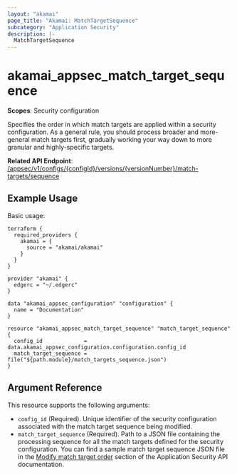 ```yaml
---
layout: "akamai"
page_title: "Akamai: MatchTargetSequence"
subcategory: "Application Security"
description: |-
  MatchTargetSequence
---
```


# akamai_appsec_match_target_sequence

**Scopes**: Security configuration

Specifies the order in which match targets are applied within a security configuration. As a general rule, you should process broader and more-general match targets first, gradually working your way down to more granular and highly-specific targets.

**Related API Endpoint**: [/appsec/v1/configs/{configId}/versions/{versionNumber}/match-targets/sequence](https://developer.akamai.com/api/cloud_security/application_security/v1.html#putsequence)

## Example Usage

Basic usage:

```
terraform {
  required_providers {
    akamai = {
      source = "akamai/akamai"
    }
  }
}

provider "akamai" {
  edgerc = "~/.edgerc"
}

data "akamai_appsec_configuration" "configuration" {
  name = "Documentation"
}

resource "akamai_appsec_match_target_sequence" "match_target_sequence" {
  config_id             = data.akamai_appsec_configuration.configuration.config_id
  match_target_sequence = file("${path.module}/match_targets_sequence.json")
}
```

## Argument Reference

This resource supports the following arguments:

- `config_id` (Required). Unique identifier of the security configuration associated with the match target sequence being modified.
- `match_target_sequence` (Required). Path to a JSON file containing the processing sequence for all the match targets defined for the security configuration. You can find a sample match target sequence JSON file in the [Modify match target order](https://developer.akamai.com/api/cloud_security/application_security/v1.html#matchtargetorder) section of the Application Security API documentation.

